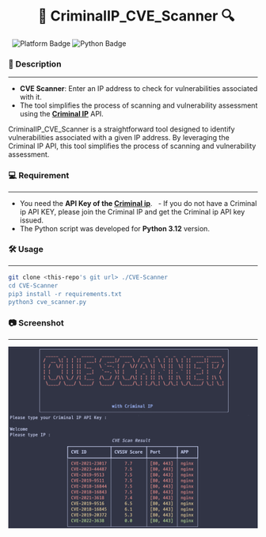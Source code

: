 # <center>  🔎 CriminalIP_CVE_Scanner 🔍 </center>
 
  ![Platform Badge](https://img.shields.io/badge/Platform-Windows%7CMac%7CLinux-green)
  ![Python Badge](https://img.shields.io/badge/python-3.12-blue)
 
### 📝 Description
---
- **CVE Scanner**: Enter an IP address to check for vulnerabilities associated with it.
- The tool simplifies the process of scanning and vulnerability assessment using the [**Criminal IP**](https://www.criminalip.io/) API.

CriminalIP_CVE_Scanner is a straightforward tool designed to identify vulnerabilities associated with a given IP address. By leveraging the Criminal IP API, this tool simplifies the process of scanning and vulnerability assessment.
 
 
### 💻 Requirement
---
- You need the **API Key of the [Criminal ip](https://www.criminalip.io/)**.
  - If you do not have a Criminal ip API KEY, please join the Criminal IP and get the Criminal ip API key issued.
- The Python script was developed for **Python 3.12** version.
 
 
### 🛠️ Usage
---
```bash
git clone <this-repo's git url> ./CVE-Scanner
cd CVE-Scanner
pip3 install -r requirements.txt
python3 cve_scanner.py
```
### 📷 Screenshot
---
![result](<screenshot.png>)

